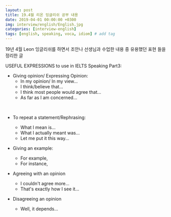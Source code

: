 ```yaml
---
layout: post
title: 19.4월 리온 잉글리쉬 공부 내용
date: 2019-04-01 00:00:00 +0300
img: interview/english/English.jpg
categories: [interview-english] 
tags: [english, speaking, voca, idiom] # add tag
---
```


19년 4월 Leon 잉글리쉬를 하면서 조안나 선생님과 수업한 내용 중 유용했던 표현 들을 정리한 글

USEFUL EXPRESSIONS to use in IELTS Speaking Part3: 

+ Giving opinion/ Expressing Opinion:
    + In my opinion/ In my view…
    + I think/believe that...
    + I think most people would agree that...
    + As far as I am concerned...

<br>

+ To repeat a statement/Rephrasing:
    + What I mean is...
    + What I actually meant was...
    + Let me put it this way...

+ Giving an example:
    + For example,
    + For instance, 

+ Agreeing with an opinion
    + I couldn't agree more...
    + That's exactly how I see it...

+ Disagreeing an opinion
    + Well, it depends...
    